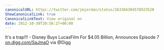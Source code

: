 ```yaml
---
canonicalURL: https://twitter.com/jmjordan/status/263384394578923520
ShowCanonicalLink: true
CanonicalLinkText: View original on
date: 2012-10-30T20:58:27+00:00
---
```

It's a trap!!! - Disney Buys LucasFilm For $4.05 Billion, Announces Episode 7 [on.digg.com/SaJmaO](http://on.digg.com/SaJmaO) via @Digg